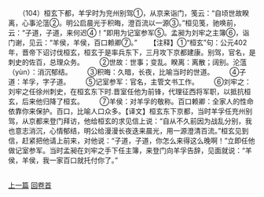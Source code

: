 　　（104）桓玄下都，羊孚时为兖州别驾①，从京来诣门，笺云：“自顷世故睽离，心事沦蕰②。明公启晨光于积晦，澄百流以一源③。”桓见笺，驰唤前，云：“子道，子道，来何迟④！”即用为记室参军⑤。孟昶为刘牢之主簿⑥，诣门谢，见云：“羊侯，羊侯，百口赖卿⑦。”
　　【注释】①“桓玄”句：公元402 年，晋帝下诏讨伐桓玄，桓玄于是率兵东下，三月攻下京都建康。别驾，官名，是刺史的佐百，总理众务。
　　②世故：世事；变乱。睽离：离散；阔别。沦蕰（yùn）：消沉郁结。
　　③积晦：久暗，长夜，比喻当时的世道。
　　④子道：羊孚，字子道。
　　⑤记室参军：官名，主管文书工作。
　　⑥刘牢之：刘牢之任徐州刺史，在桓玄东下时.晋室任他为前锋，代理征西将军职，以抵抗桓玄，后来他归降了桓玄。
　　⑦羊侯：对羊孚的敬称。百口赖卿：全家人的性命依靠你来保护。百口，比喻人口众多。【译文】桓玄东下京都，当时羊孚任充州别驾，从京都来登门拜访，他给桓玄的求见信上说：“自从不久前因为战乱分别，我也意志消沉，心情郁结，明公给漫漫长夜迭来晨光，用一源澄清百流。”桓玄见到信，赶紧把他请上前来，对他说：“子道，子道，你怎么来得这么晚啊！”立即任他做记室参军。当时孟昶在刘牢之手下任主簿，来登门向羊孚告辞，见面就说：“羊侯，羊侯，我一家百口就托付你了。”

<br>[上一篇](04_103) [回卷首](04_000)
